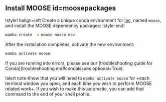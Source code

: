 ## Install MOOSE id=moosepackages

!style! halign=left
Create a unique conda environment for [!ac](MOOSE), named `moose`, and install the MOOSE dependency
packages:
!style-end!

```bash
mamba create -n moose moose-dev
```

After the installation completes, activate the new environment:

```bash
mamba activate moose
```

If you are running into errors, please see our
[troubleshooting guide for Conda](troubleshooting.md#condaissues optional=True).

!alert note
Know that you will need to `mamba activate moose` for +each terminal window you open, and each time
you wish to perform MOOSE related work+. If you wish to make this automatic, you can add that
command to the end of your shell profile.
